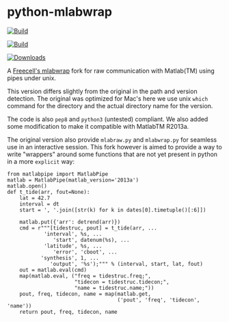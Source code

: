 python-mlabwrap
===============

[![Build](https://badge.fury.io/py/ctd.png)](http://badge.fury.io/py/ctd)

[![Build](https://api.travis-ci.org/ocefpaf/python-ctd.png?branch=master)](https://travis-ci.org/ocefpaf/python-ctd)

[![Downloads](https://pypip.in/d/ctd/badge.png)](https://crate.io/packages/ctd/)


A [Freecell's mlabwrap](http://code.google.com/p/danapeerlab/source/browse/trunk/freecell/depends/common/python/matlabpipe.py)
fork for raw communication with Matlab(TM) using pipes under unix.

This version differs slightly from the original in the path and version
detection.  The original was optimized for Mac's here we use unix `which`
command for the directory and the actual directory name for the version.

The code is also `pep8` and `python3` (untested) compliant.  We also added some
modification to make it compatible with MatlabTM R2013a.

The original version also provide `mlabraw.py` and `mlabwrap.py` for seamless
use in an interactive session.  This fork however is aimed to provide a way to
write "wrappers" around some functions that are not yet present in python in a
more `explicit` way:


~~~~~~~~~~~~~~~~~~~~~~~~~~~~~~~~~~~~~~~~~~~~~~~~~~~~~~~~ {.python .numberLines}
from matlabpipe import MatlabPipe
matlab = MatlabPipe(matlab_version='2013a')
matlab.open()
def t_tide(arr, fout=None):
    lat = 42.7
    interval = dt
    start = ', '.join([str(k) for k in dates[0].timetuple()[:6]])

    matlab.put({'arr': detrend(arr)})
    cmd = r"""[tidestruc, pout] = t_tide(arr, ...
            'interval', %s, ...
               'start', datenum(%s), ...
            'latitude', %s, ...
               'error', 'cboot', ...
           'synthesis', 1, ...
              'output', '%s');""" % (interval, start, lat, fout)
    out = matlab.eval(cmd)
    map(matlab.eval, ("freq = tidestruc.freq;",
                      "tidecon = tidestruc.tidecon;",
                      "name = tidestruc.name;"))
    pout, freq, tidecon, name = map(matlab.get,
                                    ('pout', 'freq', 'tidecon', 'name'))
    return pout, freq, tidecon, name
~~~~~~~~~~~~~~~~~~~~~~~~~~~~~~~~~~~~~~~~~~~~~~~~~~~~~~~~~~~~~~~~~~~~~~~~~~~~~~~
